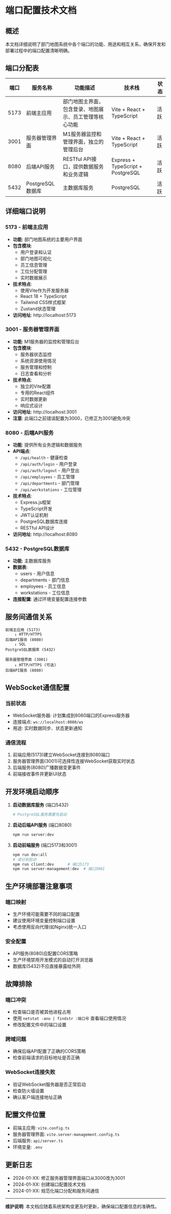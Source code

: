 # 端口配置技术文档

## 概述
本文档详细说明了部门地图系统中各个端口的功能、用途和相互关系，确保开发和部署过程中的端口配置清晰明确。

## 端口分配表

| 端口 | 服务名称 | 功能描述 | 技术栈 | 状态 |
|------|----------|----------|--------|------|
| 5173 | 前端主应用 | 部门地图主界面，包含登录、地图展示、员工管理等核心功能 | Vite + React + TypeScript | 活跃 |
| 3001 | 服务器管理界面 | M1服务器监控和管理界面，独立的管理后台 | Vite + React + TypeScript | 活跃 |
| 8080 | 后端API服务 | RESTful API接口，提供数据服务和业务逻辑 | Express + TypeScript + PostgreSQL | 活跃 |
| 5432 | PostgreSQL数据库 | 主数据库服务 | PostgreSQL | 活跃 |

## 详细端口说明

### 5173 - 前端主应用
- **功能**: 部门地图系统的主要用户界面
- **包含模块**:
  - 用户登录和认证
  - 部门地图可视化
  - 员工信息管理
  - 工位分配管理
  - 实时数据展示
- **技术特点**:
  - 使用Vite作为开发服务器
  - React 18 + TypeScript
  - Tailwind CSS样式框架
  - Zustand状态管理
- **访问地址**: http://localhost:5173

### 3001 - 服务器管理界面
- **功能**: M1服务器的监控和管理后台
- **包含模块**:
  - 服务器状态监控
  - 系统资源使用情况
  - 服务管理和控制
  - 日志查看和分析
- **技术特点**:
  - 独立的Vite配置
  - 专用的React组件
  - 实时数据更新
  - 响应式设计
- **访问地址**: http://localhost:3001
- **注意**: 此端口之前错误配置为3000，已修正为3001避免冲突

### 8080 - 后端API服务
- **功能**: 提供所有业务逻辑和数据服务
- **API端点**:
  - `/api/health` - 健康检查
  - `/api/auth/login` - 用户登录
  - `/api/auth/logout` - 用户登出
  - `/api/employees` - 员工管理
  - `/api/departments` - 部门管理
  - `/api/workstations` - 工位管理
- **技术特点**:
  - Express.js框架
  - TypeScript开发
  - JWT认证机制
  - PostgreSQL数据库连接
  - RESTful API设计
- **访问地址**: http://localhost:8080

### 5432 - PostgreSQL数据库
- **功能**: 主数据库服务
- **数据表**:
  - users - 用户信息
  - departments - 部门信息
  - employees - 员工信息
  - workstations - 工位信息
- **连接配置**: 通过环境变量配置连接参数

## 服务间通信关系

```
前端主应用 (5173)
    ↓ HTTP/HTTPS
后端API服务 (8080)
    ↓ SQL
PostgreSQL数据库 (5432)

服务器管理界面 (3001)
    ↓ HTTP/HTTPS (可选)
后端API服务 (8080)
```

## WebSocket通信配置

### 当前状态
- WebSocket服务器: 计划集成到8080端口的Express服务器
- 连接端点: `ws://localhost:8080/ws`
- 用途: 实时数据同步、状态更新通知

### 通信流程
1. 前端应用(5173)建立WebSocket连接到8080端口
2. 服务器管理界面(3001)可选择性连接WebSocket获取实时状态
3. 后端服务(8080)广播数据变更事件
4. 前端接收事件并更新UI状态

## 开发环境启动顺序

1. **启动数据库服务** (端口5432)
   ```bash
   # PostgreSQL服务需要先启动
   ```

2. **启动后端API服务** (端口8080)
   ```bash
   npm run server:dev
   ```

3. **启动前端服务** (端口5173和3001)
   ```bash
   npm run dev:all
   # 或分别启动
   npm run client:dev      # 端口5173
   npm run server-management:dev  # 端口3001
   ```

## 生产环境部署注意事项

### 端口映射
- 生产环境可能需要不同的端口配置
- 建议使用环境变量控制端口设置
- 考虑使用反向代理(如Nginx)统一入口

### 安全配置
- API服务(8080)应配置CORS策略
- 生产环境禁用开发模式的自动打开浏览器
- 数据库(5432)不应直接暴露给外网

## 故障排除

### 端口冲突
- 检查端口是否被其他进程占用
- 使用 `netstat -ano | findstr :端口号` 查看端口使用情况
- 修改配置文件中的端口设置

### 跨域问题
- 确保后端API配置了正确的CORS策略
- 检查前端请求的目标地址是否正确

### WebSocket连接失败
- 验证WebSocket服务器是否正常启动
- 检查防火墙设置
- 确认客户端连接地址正确

## 配置文件位置

- 前端主应用: `vite.config.ts`
- 服务器管理界面: `vite.server-management.config.ts`
- 后端服务: `api/server.ts`
- 环境变量: `.env`

## 更新日志

- 2024-01-XX: 修正服务器管理界面端口从3000改为3001
- 2024-01-XX: 创建端口配置技术文档
- 2024-01-XX: 规范化端口分配和服务间通信

---

**维护说明**: 本文档应随着系统架构变更及时更新，确保端口配置信息的准确性。